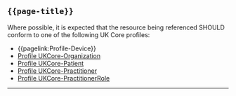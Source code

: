 ## <code>{{page-title}}</code>
	
Where possible, it is expected that the resource being referenced SHOULD conform to one of the following UK Core profiles:
- {{pagelink:Profile-Device}}
- [Profile UKCore-Organization](https://simplifier.net/guide/UK-Core-Implementation-Guide-STU3-Sequence/Home/ProfilesandExtensions/Profile-UKCore-Organization)
- [Profile UKCore-Patient](https://simplifier.net/guide/UK-Core-Implementation-Guide-STU3-Sequence/Home/ProfilesandExtensions/Profile-UKCore-Patient)
- [Profile UKCore-Practitioner](https://simplifier.net/guide/UK-Core-Implementation-Guide-STU3-Sequence/Home/ProfilesandExtensions/Profile-UKCore-Practitioner)
- [Profile UKCore-PractitionerRole](https://simplifier.net/guide/UK-Core-Implementation-Guide-STU3-Sequence/Home/ProfilesandExtensions/Profile-UKCore-PractitionerRole)

---
